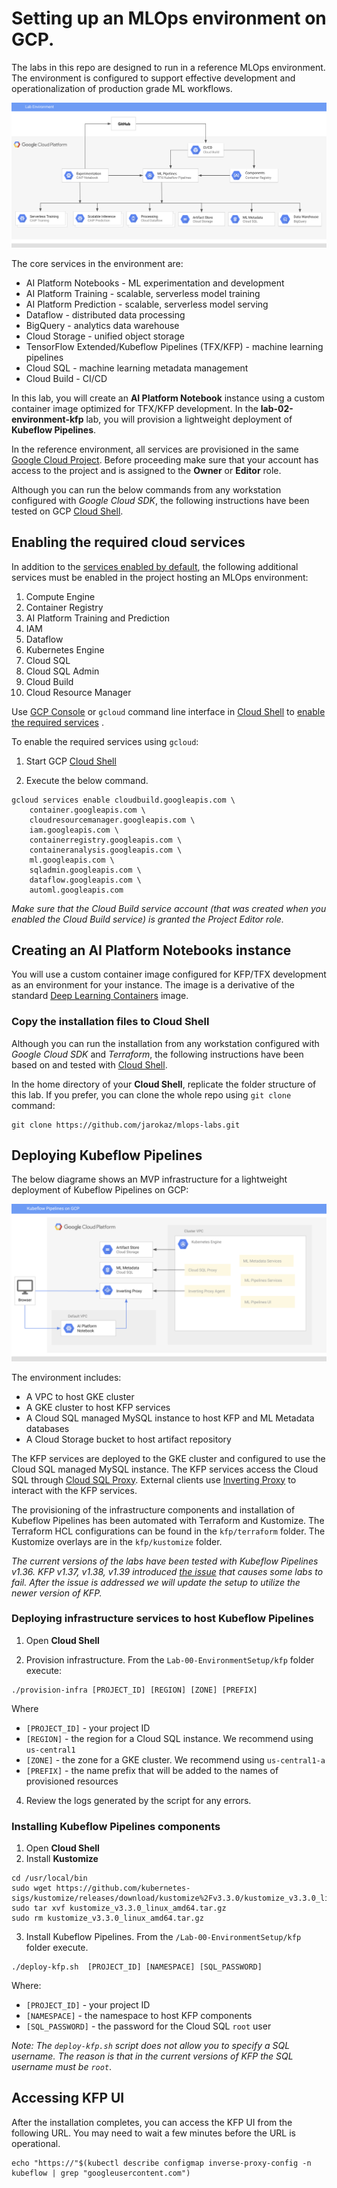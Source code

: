# Setting up an MLOps environment on GCP.

The labs in this repo are designed to run in a reference MLOps environment. The environment is configured to support effective development and operationalization of production grade ML workflows.

![Reference topolgy](/images/lab_300.png)

The core services in the environment are:
- AI Platform Notebooks - ML experimentation and development
- AI Platform Training - scalable, serverless model training
- AI Platform Prediction - scalable, serverless model serving
- Dataflow - distributed data processing
- BigQuery - analytics data warehouse
- Cloud Storage - unified object storage
- TensorFlow Extended/Kubeflow Pipelines (TFX/KFP) - machine learning pipelines
- Cloud SQL - machine learning metadata  management
- Cloud Build - CI/CD
    
In this lab, you will create an **AI Platform Notebook** instance using a custom container image optimized for TFX/KFP development. In the **lab-02-environment-kfp** lab, you will provision a lightweight deployment of **Kubeflow Pipelines**.

In the reference environment, all services are provisioned in the same [Google Cloud Project](https://cloud.google.com/storage/docs/projects). Before proceeding make sure that your account has access to the project and is assigned to the **Owner** or **Editor** role.

Although you can run the below commands from any workstation configured with *Google Cloud SDK*, the following instructions have been tested on GCP [Cloud Shell](https://cloud.google.com/shell/).

## Enabling the required cloud services

In addition to the [services enabled by default](https://cloud.google.com/service-usage/docs/enabled-service), the following additional services must be enabled in the project hosting an MLOps environment:

1. Compute Engine
1. Container Registry
1. AI Platform Training and Prediction
1. IAM
1. Dataflow
1. Kubernetes Engine
1. Cloud SQL
1. Cloud SQL Admin
1. Cloud Build
1. Cloud Resource Manager

Use [GCP Console](https://console.cloud.google.com/) or `gcloud` command line interface in [Cloud Shell](https://cloud.google.com/shell/docs/) to [enable the required services](https://cloud.google.com/service-usage/docs/enable-disable) . 

To enable the required services using `gcloud`:
1. Start GCP [Cloud Shell](https://cloud.google.com/shell/docs/)

2. Execute the below command.
```
gcloud services enable cloudbuild.googleapis.com \
	container.googleapis.com \
	cloudresourcemanager.googleapis.com \
	iam.googleapis.com \
	containerregistry.googleapis.com \
	containeranalysis.googleapis.com \
	ml.googleapis.com \
	sqladmin.googleapis.com \
	dataflow.googleapis.com \
	automl.googleapis.com
```

*Make sure that the Cloud Build service account (that was created when you enabled the Cloud Build service) is granted the Project Editor role.*


## Creating an **AI Platform Notebooks** instance

You will use a custom container image configured for KFP/TFX development as an environment for your instance. The image is a derivative of the standard  [Deep Learning Containers](https://cloud.google.com/ai-platform/deep-learning-containers/docs/) image.

### Copy the installation files to Cloud Shell
Although you can run the installation from any workstation configured with *Google Cloud SDK* and *Terraform*, the following instructions have been based on and tested with [Cloud Shell](https://cloud.google.com/shell/).

In the home directory of your **Cloud Shell**, replicate the folder structure of this lab. If you prefer, you can clone the whole repo using `git clone` command:
```
git clone https://github.com/jarokaz/mlops-labs.git
```






## Deploying Kubeflow Pipelines 

The below diagrame shows an MVP infrastructure for a lightweight deployment of Kubeflow Pipelines on GCP:

![KFP Deployment](/images/kfp.png)

The environment includes:
- A VPC to host GKE cluster
- A GKE cluster to host KFP services
- A Cloud SQL managed MySQL instance to host KFP and ML Metadata databases
- A Cloud Storage bucket to host artifact repository

The KFP services are deployed to the GKE cluster and configured to use the Cloud SQL managed MySQL instance. The KFP services access the Cloud SQL through [Cloud SQL Proxy](https://cloud.google.com/sql/docs/mysql/sql-proxy). External clients use [Inverting Proxy](https://github.com/google/inverting-proxy) to interact with the KFP services.

The provisioning of the infrastructure components and installation of Kubeflow Pipelines has been automated with Terraform and Kustomize. The Terraform HCL configurations can be found in the `kfp/terraform` folder. The Kustomize overlays are in the `kfp/kustomize` folder.

*The current versions of the labs have been tested with Kubeflow Pipelines v1.36. KFP v1.37, v1.38, v1.39 introduced [the issue](https://github.com/kubeflow/pipelines/issues/2764) that causes some labs to fail. After the issue is addressed we will update the setup to utilize the newer version of KFP.*

### Deploying infrastructure services to host Kubeflow Pipelines

1. Open **Cloud Shell**

3. Provision infrastructure. From the `Lab-00-EnvironmentSetup/kfp` folder execute:
```
./provision-infra [PROJECT_ID] [REGION] [ZONE] [PREFIX]
```
Where 
- `[PROJECT_ID]` - your project ID
- `[REGION]` - the region for a Cloud SQL instance. We recommend using `us-central1`
- `[ZONE]` - the zone for a GKE cluster. We recommend using `us-central1-a`
- `[PREFIX]` - the name prefix that will be added to the names of provisioned resources
4. Review the logs generated by the script for any errors.

### Installing Kubeflow Pipelines components
1. Open **Cloud Shell**
2. Install **Kustomize** 
```
cd /usr/local/bin 
sudo wget https://github.com/kubernetes-sigs/kustomize/releases/download/kustomize%2Fv3.3.0/kustomize_v3.3.0_linux_amd64.tar.gz 
sudo tar xvf kustomize_v3.3.0_linux_amd64.tar.gz
sudo rm kustomize_v3.3.0_linux_amd64.tar.gz
```
3. Install Kubeflow Pipelines.  From the `/Lab-00-EnvironmentSetup/kfp` folder execute.
```
./deploy-kfp.sh  [PROJECT_ID] [NAMESPACE] [SQL_PASSWORD]
```
Where:
- `[PROJECT_ID]` - your project ID
- `[NAMESPACE]` - the namespace to host KFP components
- `[SQL_PASSWORD]` - the password for the Cloud SQL `root` user

*Note: The `deploy-kfp.sh` script does not allow you to specify a SQL username. The reason is that in the current versions of KFP the SQL username must be `root`*.

## Accessing KFP UI

After the installation completes, you can access the KFP UI from the following URL. You may need to wait a few minutes before the URL is operational.

```
echo "https://"$(kubectl describe configmap inverse-proxy-config -n kubeflow | grep "googleusercontent.com")
```
